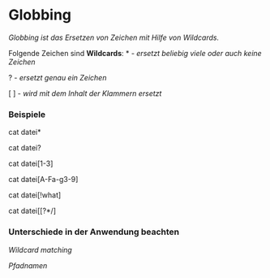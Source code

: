 # Globbing
_Globbing ist das Ersetzen von Zeichen mit Hilfe von Wildcards._


Folgende Zeichen sind **Wildcards**:
\* - _ersetzt beliebig viele oder auch keine Zeichen_


? - _ersetzt genau ein Zeichen_


[ ] - _wird mit dem Inhalt der Klammern ersetzt_


### Beispiele
cat datei*


cat datei?


cat datei[1-3]


cat datei[A-Fa-g3-9]


cat datei[!what]


cat datei[[?*/]


### Unterschiede in der Anwendung beachten
_Wildcard matching_


_Pfadnamen_
